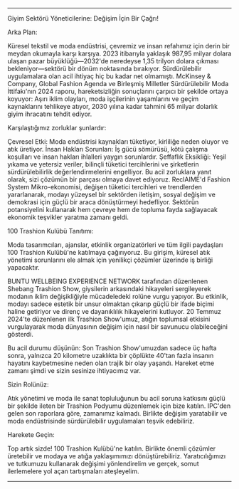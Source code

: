 ---

Giyim Sektörü Yöneticilerine: Değişim İçin Bir Çağrı!

Arka Plan:

Küresel tekstil ve moda endüstrisi, çevremiz ve insan refahımız için derin bir meydan okumayla karşı karşıya. 2023 itibarıyla yaklaşık 987,95 milyar dolara ulaşan pazar büyüklüğü—2032'de neredeyse 1,35 trilyon dolara çıkması bekleniyor—sektörü bir dönüm noktasında bırakıyor. Sürdürülebilir uygulamalara olan acil ihtiyaç hiç bu kadar net olmamıştı. McKinsey & Company, Global Fashion Agenda ve Birleşmiş Milletler Sürdürülebilir Moda İttifakı'nın 2024 raporu, hareketsizliğin sonuçlarını çarpıcı bir şekilde ortaya koyuyor: Aşırı iklim olayları, moda işçilerinin yaşamlarını ve geçim kaynaklarını tehlikeye atıyor, 2030 yılına kadar tahmini 65 milyar dolarlık giyim ihracatını tehdit ediyor.

Karşılaştığımız zorluklar şunlardır:

Çevresel Etki: Moda endüstrisi kaynakları tüketiyor, kirliliğe neden oluyor ve atık üretiyor.
İnsan Hakları Sorunları: İş gücü sömürüsü, kötü çalışma koşulları ve insan hakları ihlalleri yaygın sorunlardır.
Şeffaflık Eksikliği: Yeşil yıkama ve yetersiz veriler, bilinçli tüketici tercihlerini ve şirketlerin sürdürülebilirlik değerlendirmelerini engelliyor.
Bu acil zorluklara yanıt olarak, sizi çözümün bir parçası olmaya davet ediyoruz. ReclAIME'd Fashion System Mikro-ekonomisi, değişen tüketici tercihleri ve trendlerden yararlanarak, modayı yüzeysel bir sektörden iletişim, sosyal değişim ve demokrasi için güçlü bir araca dönüştürmeyi hedefliyor. Sektörün potansiyelini kullanarak hem çevreye hem de topluma fayda sağlayacak ekonomik teşvikler yaratma zamanı geldi.

100 Trashion Kulübü Tanıtımı:

Moda tasarımcıları, ajanslar, etkinlik organizatörleri ve tüm ilgili paydaşları 100 Trashion Kulübü'ne katılmaya çağırıyoruz. Bu girişim, küresel atık yönetimi sorunlarını ele almak için yenilikçi çözümler üzerinde iş birliği yapacaktır.

BUNTU WELLBEING EXPERIENCE NETWORK tarafından düzenlenen Shebang Trashion Show, giysilerin arkasındaki hikayeleri sergileyerek modanın iklim değişikliğiyle mücadeledeki rolüne vurgu yapıyor. Bu etkinlik, modayı sadece estetik bir unsur olmaktan çıkarıp güçlü bir ifade biçimi haline getiriyor ve direnç ve dayanıklılık hikayelerini kutluyor. 20 Temmuz 2024'te düzenlenen ilk Trashion Show'umuz, atığın toplumsal etkisini vurgulayarak moda dünyasının değişim için nasıl bir savunucu olabileceğini gösterdi.

Bu acil durumu düşünün: Son Trashion Show'umuzdan sadece üç hafta sonra, yalnızca 20 kilometre uzaklıkta bir çöplükte 40'tan fazla insanın hayatını kaybetmesine neden olan trajik bir olay yaşandı. Hareket etme zamanı şimdi ve sizin sesinize ihtiyacımız var.

Sizin Rolünüz:

Atık yönetimi ve moda ile sanat topluluğunun bu acil soruna katkısını güçlü bir şekilde ileten bir Trashion Podyumu düzenlemek için bize katılın. IPC'den gelen son raporlara göre, zamanımız kalmadı. Birlikte değişim yaratabilir ve moda endüstrisinde sürdürülebilir uygulamaları teşvik edebiliriz.

Harekete Geçin:

Top artık sizde! 100 Trashion Kulübü'ne katılın. Birlikte önemli çözümler üretebilir ve modaya ve atığa yaklaşımımızı dönüştürebiliriz. Yaratıcılığımızı ve tutkumuzu kullanarak değişimi yönlendirelim ve gerçek, somut ilerlemelere yol açan tartışmaları ateşleyelim.

---